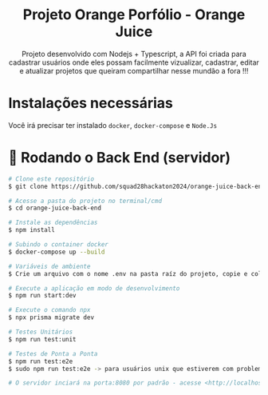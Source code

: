 <h1 align="center">Projeto Orange Porfólio - Orange Juice</h1>

<p align="center">
    Projeto desenvolvido com Nodejs + Typescript, a API foi criada para cadastrar usuários onde eles possam facilmente vizualizar, cadastrar, editar e atualizar projetos que queiram compartilhar nesse mundão a fora !!!
</p>

# Instalações necessárias
Você irá precisar ter instalado `docker`, `docker-compose` e `Node.Js`

# 🎲 Rodando o Back End (servidor)

```bash
# Clone este repositório
$ git clone https://github.com/squad28hackaton2024/orange-juice-back-end.git

# Acesse a pasta do projeto no terminal/cmd
$ cd orange-juice-back-end

# Instale as dependências
$ npm install

# Subindo o container docker
$ docker-compose up --build

# Variáveis de ambiente
$ Crie um arquivo com o nome .env na pasta raíz do projeto, copie e cole o que está dentro do arquivo .env.example

# Execute a aplicação em modo de desenvolvimento
$ npm run start:dev

# Execute o comando npx
$ npx prisma migrate dev

# Testes Unitários
$ npm run test:unit

# Testes de Ponta a Ponta
$ npm run test:e2e 
$ sudo npm run test:e2e -> para usuários unix que estiverem com problema ao rodar o comando acima

# O servidor inciará na porta:8080 por padrão - acesse <http://localhost:8080>